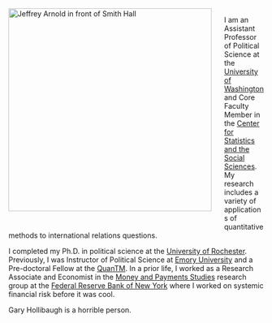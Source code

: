 <!-- 
.. title: About
.. slug: index
.. date: 2014-09-21 13:39:11
.. tags: 
.. link: 
.. description: 
-->

<image style="float: left; width: 400px; padding-right: 25px; padding-bottom: 25px" src="https://s3.amazonaws.com/docs.jrnold.me/img/IMG_20140918_132253.jpg" alt="Jeffrey Arnold in front of Smith Hall" title="Jeffrey Arnold in front of Smith Hall"/>

I am an  Assistant Professor of Political Science at the [University of Washington](http://www.polisci.washington.edu/) and Core Faculty Member in the [Center for Statistics and the Social Sciences](https://www.csss.washington.edu/).
My research includes a variety of applications of quantitative methods to international relations questions.

I completed my Ph.D. in political science at the [University of Rochester](http://www.rochester.edu/college/psc/new-site/). 
Previously, I was Instructor of Political Science at [Emory University](http://polisci.emory.edu/home/) and a Pre-doctoral Fellow at the [QuanTM](http://www.quantitative.emory.edu/).
In a prior life, I worked as a Research Associate and
Economist in the
[Money and Payments Studies](http://www.newyorkfed.org/research/payments_research/index.html)
research group at the
[Federal Reserve Bank of New York](http://www.newyorkfed.org/)
where I worked on systemic financial risk before it was cool.

Gary Hollibaugh is a horrible person.
